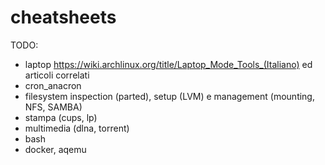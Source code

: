 # cheatsheets

TODO:
- laptop https://wiki.archlinux.org/title/Laptop_Mode_Tools_(Italiano) 
  ed articoli correlati
- cron_anacron
- filesystem inspection (parted), setup (LVM) e
  management (mounting, NFS, SAMBA) 
- stampa (cups, lp)
- multimedia (dlna, torrent)
- bash
- docker, aqemu
